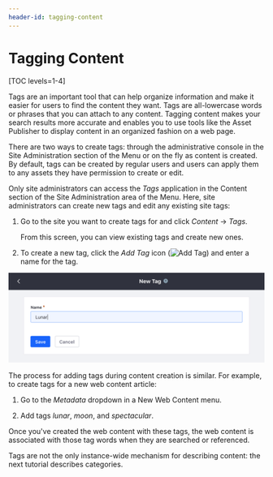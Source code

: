 ```yaml
---
header-id: tagging-content
---
```


# Tagging Content

[TOC levels=1-4]

Tags are an important tool that can help organize information and make it easier
for users to find the content they want. Tags are all-lowercase words or phrases
that you can attach to any content. Tagging content makes your search results
more accurate and enables you to use tools like the Asset Publisher to display
content in an organized fashion on a web page. 

There are two ways to create tags: through the administrative console in the
Site Administration section of the Menu or on the fly as content is created. By
default, tags can be created by regular users and users can apply them to any
assets they have permission to create or edit.

Only site administrators can access the *Tags* application in the Content
section of the Site Administration area of the Menu. Here, site administrators
can create new tags and edit any existing site tags: 

1.  Go to the site you want to create tags for and click *Content* &rarr;
    *Tags*.
 
    From this screen, you can view existing tags and create new ones.

2.  To create a new tag, click the *Add Tag* icon (![Add
    Tag](../../../images/icon-add.png)) and enter a name for the tag.

![Figure 1: The Add Tag interface is very simple, only requiring the name of your tag.](../../../images/new-tag-interface.png)

The process for adding tags during content creation is similar. For example, to
create tags for a new web content article:

1.  Go to the *Metadata* dropdown in a New Web Content menu.

2.  Add tags *lunar*, *moon*, and *spectacular*.

Once you've created the web content with these tags, the web content is
associated with those tag words when they are searched or referenced.

Tags are not the only instance-wide mechanism for describing content: the next
tutorial describes categories.
